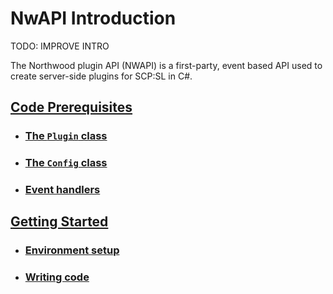 # NwAPI Introduction

TODO: IMPROVE INTRO

The Northwood plugin API (NWAPI) is a first-party, event based API used to create server-side plugins for SCP:SL in C#.

## [Code Prerequisites](gettingstarted/codeprerequisites.md)
* ### [The `Plugin` class](gettingstarted/codeprerequisites.md#the-plugin-class)
* ### [The `Config` class](gettingstarted/codeprerequisites.md#the-config-class)
* ### [Event handlers](gettingstarted/codeprerequisites.md#event-handlers)

## [Getting Started](gettingstarted/gettingstarted.md)
* ### [Environment setup](gettingstarted/gettingstarted.md#environment-setup)
* ### [Writing code](gettingstarted/gettingstarted.md#writing-the-code)